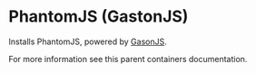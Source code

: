 PhantomJS (GastonJS)
===========================

Installs PhantomJS, powered by [GasonJS](https://github.com/jcalderonzumba/gastonjs).

For more information see this parent containers documentation.
